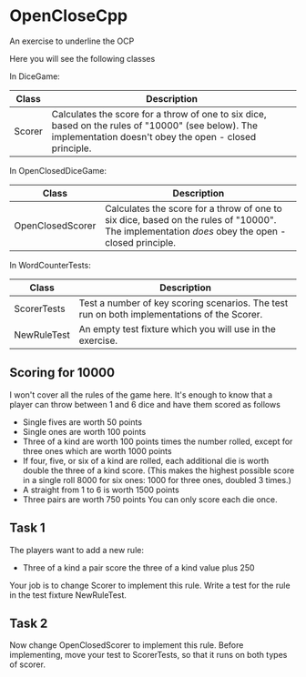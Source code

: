 # OpenCloseCpp
An exercise to underline the OCP

Here you will see the following classes

In DiceGame:

| Class | Description |
|-------|-------------|
| Scorer | Calculates the score for a throw of one to six dice, based on the rules of "10000" (see below). The implementation doesn't obey the open - closed principle.|

In OpenClosedDiceGame:

| Class | Description |
|-------|-------------|
| OpenClosedScorer | Calculates the score for a throw of one to six dice, based on the rules of "10000". The implementation *does* obey the open - closed principle.|

In WordCounterTests:

| Class | Description |
|-------|-------------|
| ScorerTests | Test a number of key scoring scenarios. The test run on both implementations of the Scorer. |
| NewRuleTest | An empty test fixture which you will use in the exercise. |

## Scoring for 10000
I won't cover all the rules of the game here. It's enough to know that a player can throw between 1 and 6 dice and have them scored
as follows

* Single fives are worth 50 points
* Single ones are worth 100 points
* Three of a kind are worth 100 points times the number rolled, except for three ones which are worth 1000 points
* If four, five, or six of a kind are rolled, each additional die is worth double the three of a kind score. (This makes the highest possible score in a single roll 8000 for six ones: 1000 for three ones, doubled 3 times.)
* A straight from 1 to 6 is worth 1500 points
* Three pairs are worth 750 points
You can only score each die once.

## Task 1
The players want to add a new rule: 
* Three of a kind a pair score the three of a kind value plus 250

Your job is to change Scorer to implement this rule. Write a test for the rule in the test fixture NewRuleTest.

## Task 2
Now change OpenClosedScorer to implement this rule. Before implementing, move your test to ScorerTests, so that it runs on both types of scorer.
